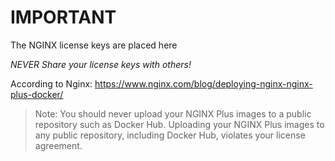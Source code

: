 # IMPORTANT

The NGINX license keys are placed here

*NEVER Share your license keys with others!*

According to Nginx: https://www.nginx.com/blog/deploying-nginx-nginx-plus-docker/

> Note: You should never upload your NGINX Plus images to a public repository such as Docker Hub. Uploading your NGINX Plus images to any public repository, including Docker Hub, violates your license agreement.

